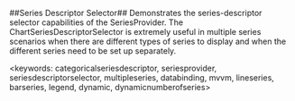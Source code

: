 ##Series Descriptor Selector##
Demonstrates the series-descriptor selector capabilities of the SeriesProvider. 
The ChartSeriesDescriptorSelector is extremely useful in multiple series scenarios when there are different types of series to display and when the different series need to be set up separately.

<keywords: categoricalseriesdescriptor, seriesprovider, seriesdescriptorselector, multipleseries, databinding, mvvm, lineseries, barseries, legend, dynamic, dynamicnumberofseries>
